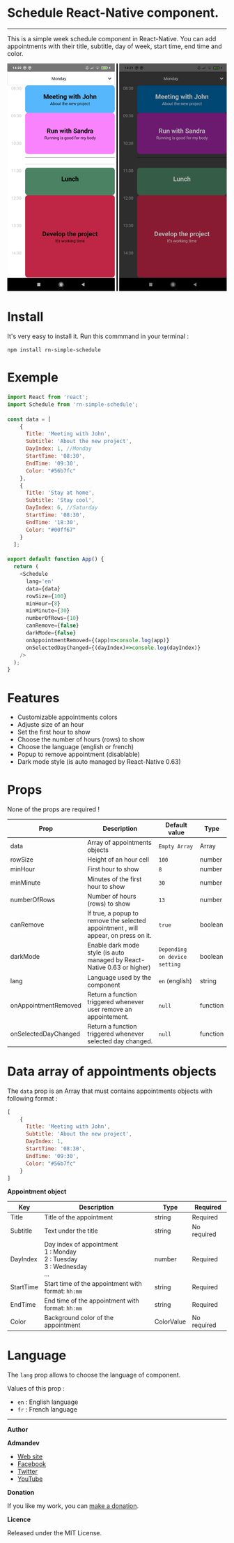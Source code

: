 #  Schedule React-Native component.
__________________________________________

This is a simple week schedule component in React-Native. You can add appointments with their title, subtitle, day of week, start time, end time and color.

![Screenshot](doc/screenshot.png)

# Install

It's very easy to install it. Run this commmand in your terminal :
```
npm install rn-simple-schedule
```

# Exemple

```javascript
import React from 'react';
import Schedule from 'rn-simple-schedule';

const data = [
    {
      Title: 'Meeting with John',
      Subtitle: 'About the new project',
      DayIndex: 1, //Monday
      StartTime: '08:30',
      EndTime: '09:30',
      Color: "#56b7fc"
    },
    {
      Title: 'Stay at home',
      Subtitle: 'Stay cool',
      DayIndex: 6, //Saturday
      StartTime: '08:30',
      EndTime: '18:30',
      Color: "#00ff67"
    }
  ];

export default function App() {
  return (
    <Schedule 
      lang='en'
      data={data} 
      rowSize={100}
      minHour={8}
      minMinute={30}
      numberOfRows={10}
      canRemove={false}
      darkMode={false}
      onAppointmentRemoved={(app)=>console.log(app)}
      onSelectedDayChanged={(dayIndex)=>console.log(dayIndex)}
    />
  );
}
```

# Features
* Customizable appointments colors
* Adjuste size of an hour
* Set the first hour to show
* Choose the number of hours (rows) to show
* Choose the language (english or french)
* Popup to remove appointment (disablable)
* Dark mode style (is auto managed by React-Native 0.63)

# Props

None of the props are required !

|Prop|Description|Default value|Type|
|--|--|--|--|
| data | Array of appointments objects | ```Empty Array``` | Array |
| rowSize | Height of an hour cell | ```100``` | number |
| minHour | First hour to show | ```8``` | number |
| minMinute | Minutes of the first hour to show | ```30``` | number |
| numberOfRows | Number of hours (rows) to show | ```13``` | number |
| canRemove | If true, a popup to remove the selected appointment , will appear, on press on it. | ```true``` | boolean |
| darkMode | Enable dark mode style (is auto managed by React-Native 0.63 or higher) | ```Depending on device setting``` | boolean |
| lang | Language used by the component | ```en``` (english) | string |
| onAppointmentRemoved | Return a function triggered whenever user remove an appointement. | ```null``` | function |
| onSelectedDayChanged | Return a function triggered whenever selected day changed. | ```null``` | function |

# Data array of appointments objects
The ```data``` prop is an Array that must contains appointments objects with following format :

```javascript
[
    {
      Title: 'Meeting with John',
      Subtitle: 'About the new project',
      DayIndex: 1,
      StartTime: '08:30',
      EndTime: '09:30',
      Color: "#56b7fc"
    }
]
```

**Appointment object**

| Key | Description | Type | Required
|--|--|--|--|
| Title | Title of the appointment | string | Required
| Subtitle | Text under the title | string | No required
| DayIndex | Day index of appointment <br> 1 : Monday<br> 2 : Tuesday <br> 3 : Wednesday <br>... | number | Required
| StartTime | Start time of the appointment with format: ``` hh:mm ``` | string | Required
| EndTime | End time of the appointment with format:  ``` hh:mm ``` | string | Required
| Color | Background color of the appointment | ColorValue | No required

# Language

The ```lang``` prop allows to choose the language of component.

Values of this prop :

* ```en``` : English language
* ```fr``` : French language

__________________________________________________

**Author**

**Admandev**

* [Web site](https://www.admandev.fr)
* [Facebook](https://www.facebook.com/AdmanDev/)
* [Twitter](https://twitter.com/AdmanDev)
* [YouTube](https://www.youtube.com/c/ADMANDev)

**Donation**

If you like my work, you can [make a donation](https://www.paypal.com/donate/?cmd=_donations&business=adman.software%40gmail.com&currency_code=USD&amount=02.00&source=url). 

**Licence**
 
 Released under the MIT License.